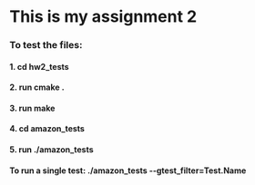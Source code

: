 <h1><strong> This is my assignment 2 </strong></h1>

<h3> To test the files: </h3>

<h4> 1. cd hw2_tests </h4>
<h4> 2. run cmake . </h4>
<h4> 3. run make </h4>
<h4> 4. cd amazon_tests </h4>
<h4> 5. run ./amazon_tests </h4>
<h4> To run a single test: ./amazon_tests --gtest_filter=Test.Name </h4>


